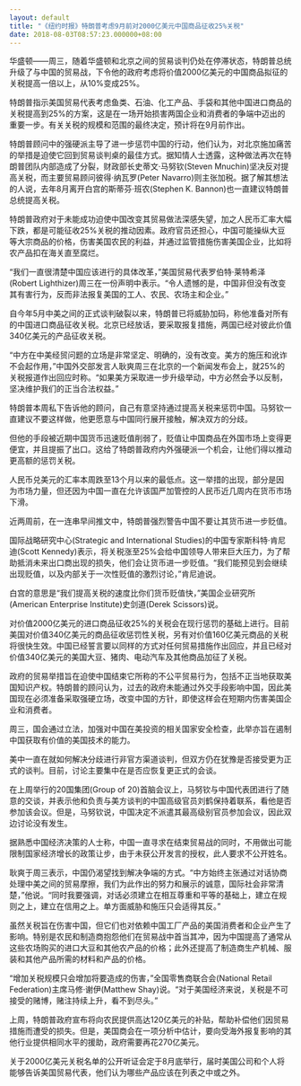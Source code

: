 ```yaml
---
layout: default
title: "《纽约时报》特朗普考虑9月前对2000亿美元中国商品征收25%关税"
date: 2018-08-03T08:57:23.000000+08:00
---
```


华盛顿——周三，随着华盛顿和北京之间的贸易谈判仍处在停滞状态，特朗普总统升级了与中国的贸易战，下令他的政府考虑将价值2000亿美元的中国商品拟征的关税提高一倍以上，从10%变成25%。


特朗普指示美国贸易代表考虑鱼类、石油、化工产品、手袋和其他中国进口商品的关税提高到25%的方案，这是在一场开始损害两国企业和消费者的争端中迈出的重要一步。有关关税的规模和范围的最终决定，预计将在9月前作出。


特朗普顾问中的强硬派主导了进一步惩罚中国的行动，他们认为，对北京施加痛苦的举措是迫使它回到贸易谈判桌的最佳方式。据知情人士透露，这种做法再次在特朗普团队内部造成了分裂，财政部长史蒂文·马努钦(Steven Mnuchin)坚决反对提高关税，而主要贸易顾问彼得·纳瓦罗(Peter Navarro)则主张加税。据了解其想法的人说，去年8月离开白宫的斯蒂芬·班农(Stephen K. Bannon)也一直建议特朗普总统提高关税。


特朗普政府对于未能成功迫使中国改变其贸易做法深感失望，加之人民币汇率大幅下跌，都是可能征收25%关税的推动因素。政府官员还担心，中国可能操纵大豆等大宗商品的价格，伤害美国农民的利益，并通过监管措施伤害美国企业，比如将农产品扣在海关直至腐烂。


“我们一直很清楚中国应该进行的具体改革，”美国贸易代表罗伯特·莱特希泽(Robert Lighthizer)周三在一份声明中表示。“令人遗憾的是，中国非但没有改变其有害行为，反而非法报复美国的工人、农民、农场主和企业。”


自今年5月中美之间的正式谈判破裂以来，特朗普已将威胁加码，称他准备对所有的中国进口商品征收关税。北京已经放话，要采取报复措施，两国已经对彼此价值340亿美元的产品征收关税。


“中方在中美经贸问题的立场是非常坚定、明确的，没有改变。美方的施压和讹诈不会起作用，”中国外交部发言人耿爽周三在北京的一个新闻发布会上，就25%的关税报道作出回应时称。“如果美方采取进一步升级举动，中方必然会予以反制，坚决维护我们的正当合法权益。”


特朗普本周私下告诉他的顾问，自己有意坚持通过提高关税来惩罚中国。马努钦一直建议不要这样做，他更愿意与中国同行展开接触，解决双方的分歧。


但他的手段被近期中国货币迅速贬值削弱了，贬值让中国商品在外国市场上变得更便宜，并且提振了出口。这给了特朗普政府内外强硬派一个机会，让他们得以推动更高额的惩罚关税。


人民币兑美元的汇率本周跌至13个月以来的最低点。这一举措的出现，部分是因为市场力量，但还因为中国一直在允许该国严加管控的人民币近几周内在货币市场下滑。


近两周前，在一连串早间推文中，特朗普强烈警告中国不要让其货币进一步贬值。


国际战略研究中心(Strategic and International Studies)的中国专家斯科特·肯尼迪(Scott Kennedy)表示，将关税涨至25%会给中国领导人带来巨大压力，为了帮助抵消未来出口商出现的损失，他们会让货币进一步贬值。“我们能预见到会继续出现贬值，以及内部关于一次性贬值的激烈讨论，”肯尼迪说。


白宫的意思是“我们提高关税的速度比你们货币贬值快，”美国企业研究所(American Enterprise Institute)史剑道(Derek Scissors)说。


对价值2000亿美元的进口商品征收25%的关税会在现行惩罚的基础上进行。目前美国对价值340亿美元的商品征收惩罚性关税，另有对价值160亿美元商品的关税将很快生效。中国已经誓言要以同样的方式对任何贸易措施作出回应，并且已经对价值340亿美元的美国大豆、猪肉、电动汽车及其他商品加征了关税。


政府的贸易举措旨在迫使中国结束它所称的不公平贸易行为，包括不正当地获取美国知识产权。特朗普的顾问认为，过去的政府未能通过外交手段影响中国，因此美国现在必须准备采取强硬立场，改变中国的方针，即使这样会在短期内伤害美国企业和消费者。


周三，国会通过立法，加强对中国在美投资的相关国家安全检查，此举亦旨在遏制中国获取有价值的美国技术的能力。


美中一直在就如何解决分歧进行非官方渠道谈判，但双方仍在犹豫是否接受更为正式的谈判。目前，讨论主要集中在是否应恢复更正式的会谈。


在上周举行的20国集团(Group of 20)首脑会议上，马努钦与中国代表团进行了随意的交谈，并表示他和负责与美方谈判的中国高级官员刘鹤保持着联系，看他是否参加该会议。但是，马努钦说，中国决定不派遣其最高级别官员参加会议，因此双边讨论没有发生。


据熟悉中国经济决策的人士称，中国一直寻求在结束贸易战的同时，不用做出可能限制国家经济增长的政策让步，由于未获公开发言的授权，此人要求不公开姓名。


耿爽于周三表示，中国仍渴望找到解决争端的方式。“中方始终主张通过对话协商处理中美之间的贸易摩擦，我们为此作出的努力和展示的诚意，国际社会非常清楚，”他说。“同时我要强调，对话必须建立在相互尊重和平等的基础上，建立在规则之上，建立在信用之上。单方面威胁和施压只会适得其反。”


虽然关税旨在伤害中国，但它们也对依赖中国工厂产品的美国消费者和企业产生了影响。特别是农民和制造商抱怨他们在贸易战中首当其冲，因为中国提高了通常从这些农场购买的进口大豆和其他农产品的价格；此外还提高了制造商生产机械、服装和其他产品所需的材料和产品的价格。


“增加关税规模只会增加将要造成的伤害，”全国零售商联合会(National Retail Federation)主席马修·谢伊(Matthew Shay)说。“对于美国经济来说，关税是不可接受的赌博，赌注持续上升，看不到尽头。”


上周，特朗普政府宣布将向农民提供高达120亿美元的补贴，帮助补偿他们因贸易措施而遭受的损失。但是，美国商会在一项分析中估计，要向受海外报复影响的其他行业提供相同水平的援助，政府需要再花270亿美元。


关于2000亿美元关税名单的公开听证会定于8月底举行，届时美国公司和个人将能够告诉美国贸易代表，他们认为哪些产品应该在列表之中或之外。

